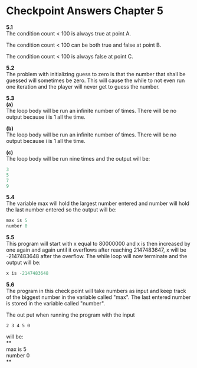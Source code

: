 # Checkpoint Answers Chapter 5 #
**5.1**  
The condition count < 100 is always true at point A.  

The condition count < 100 can be both true and false at point B.  

The condition count < 100 is always false at point C.  

**5.2**  
The problem with initializing guess to zero is that the number that shall be guessed will sometimes be zero. This will cause the while to not even run one iteration and the player will never get to guess the number.  

**5.3**  
**(a)**  
The loop body will be run an infinite number of times. There will be no output because i is 1 all the time.

**(b)**  
The loop body will be run an infinite number of times. There will be no output because i is 1 all the time.

**(c)**  
The loop body will be run nine times and the output will be:  
```Java  
3  
5  
7  
9  
```  

**5.4**  
The variable max will hold the largest number entered and number will hold the last number entered so the output will be:  
```Java  
max is 5  
number 0  
```  

**5.5**  
This program will start with x equal to 80000000 and x is then increased by one again and again until it overflows after reaching 2147483647, x will be -2147483648 after the overflow. The while loop will now terminate and the output will be:  
```Java  
x is -2147483648  
```  

**5.6**  
The program in this check point will take numbers as input and keep track of the biggest number in the variable called "max". The last entered number is stored in the variable called "number".  

The out put when running the program with the input  
```
2 3 4 5 0  
```  
will be:  
**  
max is 5  
number 0  
**  
